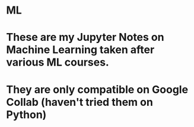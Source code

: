 # ML
# These are my Jupyter Notes on Machine Learning taken after various ML courses.
# They are only compatible on Google Collab (haven't tried them on Python)
